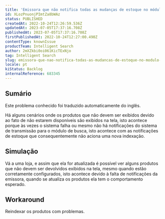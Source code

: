 ```yaml
---
title: 'Emissora que não notifica todas as mudanças de estoque no módulo de Busca Inteligente'
id: XLozPnuonjPImtZa8bWAz
status: PUBLISHED
createdAt: 2022-10-24T12:26:59.536Z
updatedAt: 2023-07-05T17:37:16.708Z
publishedAt: 2023-07-05T17:37:16.708Z
firstPublishedAt: 2022-10-24T12:27:00.490Z
contentType: knownIssue
productTeam: Intelligent Search
author: 2mXZkbi0oi061KicTExNjo
tag: Intelligent Search
slug: emissora-que-nao-notifica-todas-as-mudancas-de-estoque-no-modulo-de-busca-inteligente
locale: pt
kiStatus: Backlog
internalReference: 683345
---
```


## Sumário

<div class="alert alert-info">
  <p>Este problema conhecido foi traduzido automaticamente do inglês.</p>
</div>



Há alguns cenários onde os produtos que não devem ser exibidos devido ao fato de não estarem disponíveis são exibidos na tela, isto acontece porque às vezes o sistema falha ou mesmo não há notificações do sistema de transmissão para o módulo de busca, isto acontece com as notificações de estoque que consequentemente não aciona uma nova indexação.


##

## Simulação



Vá a uma loja, e assim que ela for atualizada é possível ver alguns produtos que não devem ser devolvidos exibidos na tela, mesmo quando estão corretamente configurados, isto acontece devido à falta de notificações da emissora, quando se atualiza os produtos ela tem o comportamento esperado.


##

## Workaround



Reindexar os produtos com problemas.

